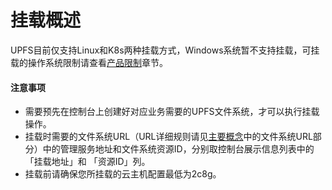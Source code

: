 # 挂载概述
UPFS目前仅支持Linux和K8s两种挂载方式，Windows系统暂不支持挂载，可挂载的操作系统限制请查看[产品限制](/upfs/upfs_manual_instruction/limit)章节。

#### 注意事项
* 需要预先在控制台上创建好对应业务需要的UPFS文件系统，才可以执行挂载操作。
* 挂载时需要的文件系统URL（URL详细规则请见[主要概念](/upfs/upfs_manual_instruction/concept)中的文件系统URL部分）中的管理服务地址和文件系统资源ID，分别取控制台展示信息列表中的「挂载地址」和 「资源ID」列。
* 挂载前请确保您所挂载的云主机配置最低为2c8g。
